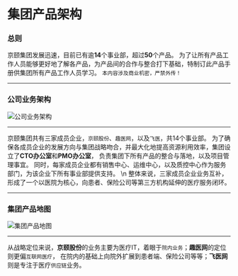 集团产品架构
===

### 总则
京颐集团发展迅速，目前已有逾**14**个事业部，超过**50**个产品。
为了让所有产品工作人员能够更好地了解各产品，为产品间的合作与整合打下基础，特制订此产品手册供集团所有产品工作人员学习。
 `本内容涉及商业机密，严禁外传！`

***
### 公司业务架构
![公司业务架构](/static/images/all1.png)
***
京颐集团共有三家成员企业，`京颐股份`、`趣医网`，以及`飞医`，共14个事业部。
为了确保各成员企业的发展方向与集团战略吻合，并最大化地提高资源利用效率，集团设立了**CTO办公室**和**PMO办公室**，
负责集团下所有产品的整合与落地，以及项目管理事宜。
同时，每家成员企业都有销售中心、运维中心，以及质控中心作为服务部门，为该企业下所有事业部提供支持。
\n 整体来说，三家成员企业业务互补，形成了一个以医院为核心，向患者、保险公司等第三方机构延伸的医疗服务闭环。

***
### 集团产品地图
![集团产品地图](/static/images/all2.jpg)
***
从战略定位来说，**京颐股份**的业务主要为医疗IT，着眼于`院内业务`；**趣医网**的定位则更偏`互联网医疗`，
在院内的基础上向院外扩展到患者端、保险公司等等；**飞医网**则是专注于医疗`供应链`业务。